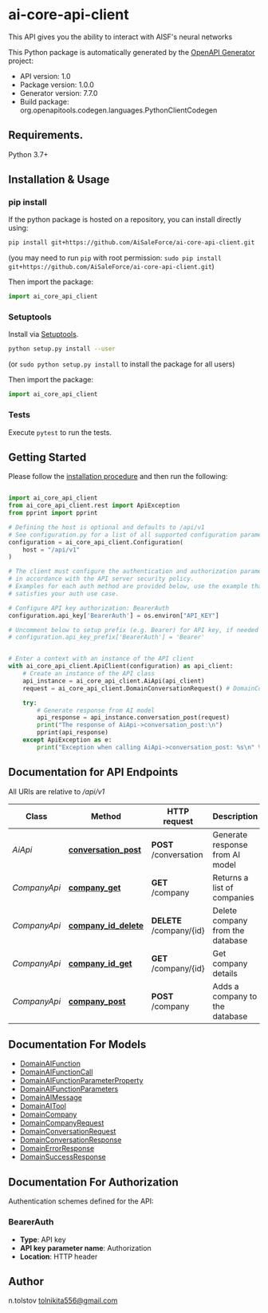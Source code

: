 # ai-core-api-client
This API gives you the ability to interact with AISF's neural networks

This Python package is automatically generated by the [OpenAPI Generator](https://openapi-generator.tech) project:

- API version: 1.0
- Package version: 1.0.0
- Generator version: 7.7.0
- Build package: org.openapitools.codegen.languages.PythonClientCodegen

## Requirements.

Python 3.7+

## Installation & Usage
### pip install

If the python package is hosted on a repository, you can install directly using:

```sh
pip install git+https://github.com/AiSaleForce/ai-core-api-client.git
```
(you may need to run `pip` with root permission: `sudo pip install git+https://github.com/AiSaleForce/ai-core-api-client.git`)

Then import the package:
```python
import ai_core_api_client
```

### Setuptools

Install via [Setuptools](http://pypi.python.org/pypi/setuptools).

```sh
python setup.py install --user
```
(or `sudo python setup.py install` to install the package for all users)

Then import the package:
```python
import ai_core_api_client
```

### Tests

Execute `pytest` to run the tests.

## Getting Started

Please follow the [installation procedure](#installation--usage) and then run the following:

```python

import ai_core_api_client
from ai_core_api_client.rest import ApiException
from pprint import pprint

# Defining the host is optional and defaults to /api/v1
# See configuration.py for a list of all supported configuration parameters.
configuration = ai_core_api_client.Configuration(
    host = "/api/v1"
)

# The client must configure the authentication and authorization parameters
# in accordance with the API server security policy.
# Examples for each auth method are provided below, use the example that
# satisfies your auth use case.

# Configure API key authorization: BearerAuth
configuration.api_key['BearerAuth'] = os.environ["API_KEY"]

# Uncomment below to setup prefix (e.g. Bearer) for API key, if needed
# configuration.api_key_prefix['BearerAuth'] = 'Bearer'


# Enter a context with an instance of the API client
with ai_core_api_client.ApiClient(configuration) as api_client:
    # Create an instance of the API class
    api_instance = ai_core_api_client.AiApi(api_client)
    request = ai_core_api_client.DomainConversationRequest() # DomainConversationRequest | Conversation Request

    try:
        # Generate response from AI model
        api_response = api_instance.conversation_post(request)
        print("The response of AiApi->conversation_post:\n")
        pprint(api_response)
    except ApiException as e:
        print("Exception when calling AiApi->conversation_post: %s\n" % e)

```

## Documentation for API Endpoints

All URIs are relative to */api/v1*

Class | Method | HTTP request | Description
------------ | ------------- | ------------- | -------------
*AiApi* | [**conversation_post**](docs/AiApi.md#conversation_post) | **POST** /conversation | Generate response from AI model
*CompanyApi* | [**company_get**](docs/CompanyApi.md#company_get) | **GET** /company | Returns a list of companies
*CompanyApi* | [**company_id_delete**](docs/CompanyApi.md#company_id_delete) | **DELETE** /company/{id} | Delete company from the database
*CompanyApi* | [**company_id_get**](docs/CompanyApi.md#company_id_get) | **GET** /company/{id} | Get company details
*CompanyApi* | [**company_post**](docs/CompanyApi.md#company_post) | **POST** /company | Adds a company to the database


## Documentation For Models

 - [DomainAIFunction](docs/DomainAIFunction.md)
 - [DomainAIFunctionCall](docs/DomainAIFunctionCall.md)
 - [DomainAIFunctionParameterProperty](docs/DomainAIFunctionParameterProperty.md)
 - [DomainAIFunctionParameters](docs/DomainAIFunctionParameters.md)
 - [DomainAIMessage](docs/DomainAIMessage.md)
 - [DomainAITool](docs/DomainAITool.md)
 - [DomainCompany](docs/DomainCompany.md)
 - [DomainCompanyRequest](docs/DomainCompanyRequest.md)
 - [DomainConversationRequest](docs/DomainConversationRequest.md)
 - [DomainConversationResponse](docs/DomainConversationResponse.md)
 - [DomainErrorResponse](docs/DomainErrorResponse.md)
 - [DomainSuccessResponse](docs/DomainSuccessResponse.md)


<a id="documentation-for-authorization"></a>
## Documentation For Authorization


Authentication schemes defined for the API:
<a id="BearerAuth"></a>
### BearerAuth

- **Type**: API key
- **API key parameter name**: Authorization
- **Location**: HTTP header


## Author

n.tolstov tolnikita556@gmail.com

